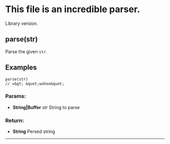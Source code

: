 

<!-- Start /home/charles/Repositories/doxstrap/examples/fixtures/b.coffee -->



# This file is an incredible parser.




Library version.






## parse(str)
Parse the given `str`.

## Examples

    parse(str)
    // =&gt; &quot;wahoo&quot;


### Params: 

* **String|Buffer** *str* String to parse




### Return:

* **String** Persed string


---




<!-- End /home/charles/Repositories/doxstrap/examples/fixtures/b.coffee -->

